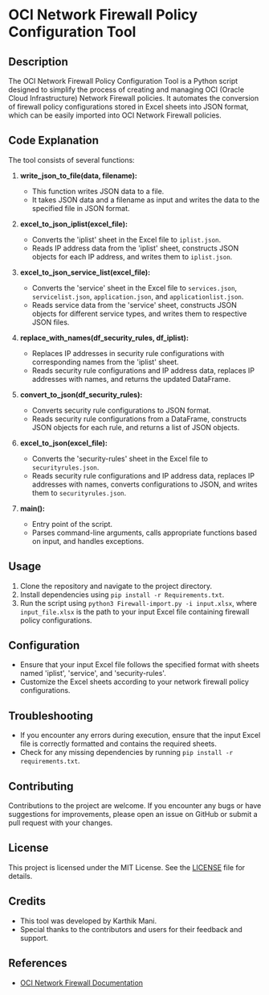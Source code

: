 # OCI Network Firewall Policy Configuration Tool

## Description
The OCI Network Firewall Policy Configuration Tool is a Python script designed to simplify the process of creating and managing OCI (Oracle Cloud Infrastructure) Network Firewall policies. It automates the conversion of firewall policy configurations stored in Excel sheets into JSON format, which can be easily imported into OCI Network Firewall policies.

## Code Explanation
The tool consists of several functions:

1. **write_json_to_file(data, filename):**
   - This function writes JSON data to a file.
   - It takes JSON data and a filename as input and writes the data to the specified file in JSON format.

2. **excel_to_json_iplist(excel_file):**
   - Converts the 'iplist' sheet in the Excel file to `iplist.json`.
   - Reads IP address data from the 'iplist' sheet, constructs JSON objects for each IP address, and writes them to `iplist.json`.

3. **excel_to_json_service_list(excel_file):**
   - Converts the 'service' sheet in the Excel file to `services.json`, `servicelist.json`, `application.json`, and `applicationlist.json`.
   - Reads service data from the 'service' sheet, constructs JSON objects for different service types, and writes them to respective JSON files.

4. **replace_with_names(df_security_rules, df_iplist):**
   - Replaces IP addresses in security rule configurations with corresponding names from the 'iplist' sheet.
   - Reads security rule configurations and IP address data, replaces IP addresses with names, and returns the updated DataFrame.

5. **convert_to_json(df_security_rules):**
   - Converts security rule configurations to JSON format.
   - Reads security rule configurations from a DataFrame, constructs JSON objects for each rule, and returns a list of JSON objects.

6. **excel_to_json(excel_file):**
   - Converts the 'security-rules' sheet in the Excel file to `securityrules.json`.
   - Reads security rule configurations and IP address data, replaces IP addresses with names, converts configurations to JSON, and writes them to `securityrules.json`.

7. **main():**
   - Entry point of the script.
   - Parses command-line arguments, calls appropriate functions based on input, and handles exceptions.

## Usage
1. Clone the repository and navigate to the project directory.
2. Install dependencies using `pip install -r Requirements.txt`.
3. Run the script using `python3 Firewall-import.py -i input.xlsx`, where `input_file.xlsx` is the path to your input Excel file containing firewall policy configurations.

## Configuration
- Ensure that your input Excel file follows the specified format with sheets named 'iplist', 'service', and 'security-rules'.
- Customize the Excel sheets according to your network firewall policy configurations.

## Troubleshooting
- If you encounter any errors during execution, ensure that the input Excel file is correctly formatted and contains the required sheets.
- Check for any missing dependencies by running `pip install -r requirements.txt`.

## Contributing
Contributions to the project are welcome. If you encounter any bugs or have suggestions for improvements, please open an issue on GitHub or submit a pull request with your changes.

## License
This project is licensed under the MIT License. See the [LICENSE](LICENSE) file for details.

## Credits
- This tool was developed by Karthik Mani.
- Special thanks to the contributors and users for their feedback and support.

## References
- [OCI Network Firewall Documentation](https://docs.oracle.com/en-us/iaas/Content/Network/Concepts/networksecurity.htm)

